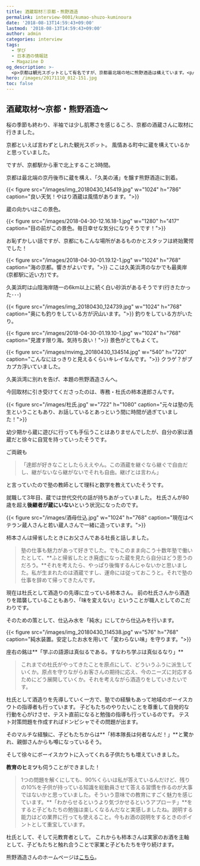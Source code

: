 ```yaml
---
title: 酒蔵取材①京都・熊野酒造
permalink: interview-0001/kumao-shuzo-kuminoura
date: '2018-08-13T14:59:43+09:00'
lastmod: '2018-08-13T14:59:43+09:00'
author: admin
categories: interview
tags:
  - 学び
  - 日本酒の情報誌
  - Magazine D
og_description: >-
  <p>京都は観光スポットとして有名ですが、京都最北端の地に熊野酒造は構えています。<p/><p>京丹後市の久美浜町、久美浜湾の最奥岸に蔵を構え、酒蔵の間の前には海が一面に広がっています。<p/><p>そんな熊野酒造さんで取材に応じて頂いたのが専務・杜氏の柿本達郎さん。<p/>幼少期から蔵に遊びに行っていました。<p/><p>徐々に自分の家は酒蔵であることを自覚していきましたが、ご両親からは好きなことをするべきだと言われ、塾の教師に。杜氏さんの世代交代を機に蔵へ戻りました。<p/><p>蔵のコンセプトである「変わらない味」を造り続けるための秘訣を伺いました。<p/>
hero: /images/20171110_012-151.jpg
toc: false
---
```

## 酒蔵取材〜京都・熊野酒造〜

桜の季節も終わり、半袖では少し肌寒さを感じるころ、京都の酒蔵さんに取材に行きました。

京都といえば言わずとしれた観光スポット。
風情ある町中に蔵を構えているかと思っていました。

ですが、京都駅から車で北上すること3時間。

京都は最北端の京丹後市に蔵を構え、「久美の浦」を醸す熊野酒造に到着。

{{< figure src="/images/img_20180430_145419.jpg" w="1024" h="786" caption="良い天気！やはり酒蔵は風情があります。">}}

蔵の向かいはこの景色。

{{< figure src="/images/2018-04-30-12.16.18-1.jpg" w="1280" h="417" caption="目の前がこの景色。毎日幸せな気分になりそうです！">}}

お恥ずかしい話ですが、京都にもこんな場所があるものかとスタッフは終始驚愕でした！

{{< figure src="/images/2018-04-30-01.19.12-1.jpg" w="1024" h="768" caption="海の京都。響きがよいです。">}}
ここは久美浜湾のなかでも最奥岸(京都駅に近い方)です。

久美浜町は山陰海岸随一の6km以上に続く白い砂浜があるそうです(行きたかった･･･)

{{< figure src="/images/img_20180430_124739.jpg" w="1024" h="768" caption="奥にも釣りをしている方が沢山います。">}}
釣りをしている方がいたり。

{{< figure src="/images/2018-04-30-01.19.10-1.jpg" w="1024" h="768" caption="見渡す限り海。気持ち良い！">}}
景色がとてもよくて。

{{< figure src="/images/mvimg_20180430_134514.jpg" w="540" h="720" caption="こんなにはっきりと見えるくらいキレイなんです。">}}
クラゲ？がプカプカ浮いていました。

久美浜湾に別れを告げ、本題の熊野酒造さんへ。

今回取材に引き受けてくださったのは、専務・杜氏の柿本達郎さんです。

{{< figure src="/images/杜氏.jpg" w="722" h="1080" caption="元々は塾の先生ということもあり、お話しているとあっという間に時間が過ぎていました！">}}

幼少期から蔵に遊びに行っても手伝うことはありませんでしたが、自分の家は酒蔵だと徐々に自覚を持っていったそうです。

ご両親も

> 「達郎が好きなことしたらええやん。この酒蔵を継ぐなら継ぐで自由だし、継がないなら継がないでそれも自由。継げとは言わん」

と言っていたので塾の教師として理科と数学を教えていたそうです。

就職して3年目、蔵では世代交代の話が持ちあがっていました。
杜氏さんが80歳を超え**後継者が蔵にいない**という状況になったのです。

{{< figure src="/images/酒母仕込.jpg" w="1024" h="768" caption="現在はベテラン蔵人さんと若い蔵人さんで一緒に造っています。">}}

柿本さんは帰省したときにお父さんである社長と話しました。

> 塾の仕事も魅力があって好きでした。でもこのまま向こう十数年塾で働いたとして、**ふと帰省したとき廃虚になった蔵を見たら自分はどう思うのだろう。**それを考えたら、やっぱり後悔するんじゃないかと思いました。私が生まれたのは酒蔵ですし、運命には従っておこうと。それで塾の仕事を辞めて帰ってきたんです。

現在は杜氏として酒造りの先導に立っている柿本さん。
前の杜氏さんから酒造りを踏襲していることもあり、「味を変えない」ということが職人としてのこだわりです。

そのための策として、仕込み水を「純水」にしてから仕込みを行います。

{{< figure src="/images/img_20180430_114538.jpg" w="576" h="768" caption="純水装置。安定したお水を用いて「変わらない味」を守ります。">}}

座右の銘は**「学ぶの語源は真似るである。すなわち学ぶは真似るなり」**

> これまでの杜氏がやってきたことを原点にして、どういうふうに派生していくか。原点を守りながらお客さんの期待に応え、今のニーズに対応するためにどう展開していくか。それを考えながら酒造りをしていきたいです。

杜氏として酒造りを先導していく一方で、塾での経験もあって地域のボーイスカウトの指導者も行っています。
子どもたちのやりたいことを尊重して自発的な行動を心がけさせ、テスト直前になると勉強の指導も行っているのです。
テスト対策問題を作成すればドンピシャでその問題が出ます。

そのマルチな経験に、子どもたちからは**「柿本隊長は何者なんだ！」**と驚かれ、親御さんからも噂になっているそう。

そして徐々にボーイスカウトに入ってくれる子供たちも増えていきました。

**教育のヒミツ**も伺うことができました！

> 1つの問題を解くにしても、90%くらいは私が答えているんだけど、残りの10%を子供が持っている知識を総動員させて答える習慣を作るのが大事ではないかと思っていました。そういう意味での教育にすごく魅力を感じています。**「わからせるというより気づかせるというアプローチ」**をすると子どもたちの勉強は楽しくなるんだなと実感しましたね。説明する能力はどの業界に行っても使えること。今もお酒の説明をするときのポイントとして重宝しています。

杜氏として、そして元教育者として。
これからも柿本さんは実家のお酒を主軸として、子どもたちと触れ合うことで家業と子どもたちを守り続けます。

熊野酒造さんのホームページは[こちら](http://www.kuminoura.com/)。
